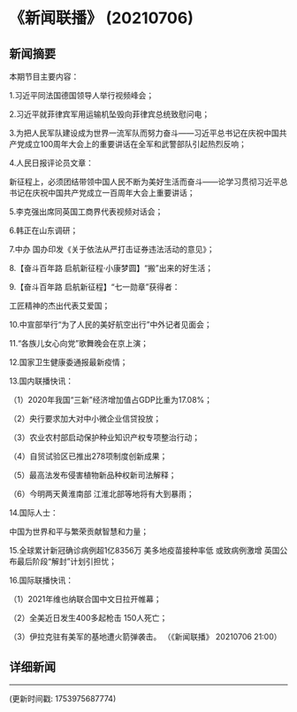 # 《新闻联播》 (20210706)

## 新闻摘要

本期节目主要内容：


1.习近平同法国德国领导人举行视频峰会；


2.习近平就菲律宾军用运输机坠毁向菲律宾总统致慰问电；


3.为把人民军队建设成为世界一流军队而努力奋斗——习近平总书记在庆祝中国共产党成立100周年大会上的重要讲话在全军和武警部队引起热烈反响；


4.人民日报评论员文章：

新征程上，必须团结带领中国人民不断为美好生活而奋斗——论学习贯彻习近平总书记在庆祝中国共产党成立一百周年大会上重要讲话；


5.李克强出席同英国工商界代表视频对话会；


6.韩正在山东调研；


7.中办 国办印发《关于依法从严打击证券违法活动的意见》；


8.【奋斗百年路 启航新征程·小康梦圆】“搬”出来的好生活；


9.【奋斗百年路 启航新征程】“七一勋章”获得者：

工匠精神的杰出代表艾爱国；


10.中宣部举行“为了人民的美好航空出行”中外记者见面会；


11.“各族儿女心向党”歌舞晚会在京上演；


12.国家卫生健康委通报最新疫情；


13.国内联播快讯：


（1）2020年我国“三新”经济增加值占GDP比重为17.08%；


（2）央行要求加大对中小微企业信贷投放；


（3）农业农村部启动保护种业知识产权专项整治行动；


（4）自贸试验区已推出278项制度创新成果；


（5）最高法发布侵害植物新品种权新司法解释；


（6）今明两天黄淮南部 江淮北部等地将有大到暴雨；


14.国际人士：

中国为世界和平与繁荣贡献智慧和力量；


15.全球累计新冠确诊病例超1亿8356万 美多地疫苗接种率低 或致病例激增 英国公布最后阶段“解封”计划引担忧；


16.国际联播快讯：


（1）2021年维也纳联合国中文日拉开帷幕；


（2）全美近日发生400多起枪击 150人死亡；


（3）伊拉克驻有美军的基地遭火箭弹袭击。
（《新闻联播》 20210706 21:00）

## 详细新闻

---

(更新时间戳: 1753975687774)

